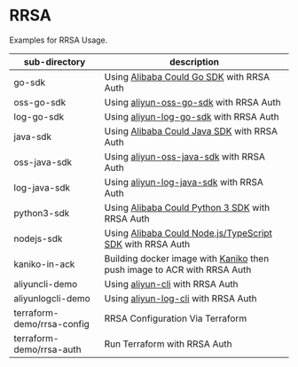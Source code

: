 # RRSA

Examples for RRSA Usage.


| sub-directory              | description                                                                                                               |
|----------------------------|---------------------------------------------------------------------------------------------------------------------------|
| go-sdk                     | Using [Alibaba Could Go SDK](https://github.com/aliyun/alibabacloud-go-sdk) with RRSA Auth                                |
| oss-go-sdk                 | Using [aliyun-oss-go-sdk](https://github.com/aliyun/aliyun-oss-go-sdk) with RRSA Auth                                     |
| log-go-sdk                 | Using [aliyun-log-go-sdk](https://github.com/aliyun/aliyun-log-go-sdk) with RRSA Auth                                     |
| java-sdk                   | Using [Alibaba Could Java SDK](https://github.com/aliyun/alibabacloud-java-sdk) with RRSA Auth                            |
| oss-java-sdk               | Using [aliyun-oss-java-sdk](https://github.com/aliyun/aliyun-oss-java-sdk) with RRSA Auth                                 |
| log-java-sdk               | Using [aliyun-log-java-sdk](https://github.com/aliyun/aliyun-log-java-sdk) with RRSA Auth                                 |
| python3-sdk                | Using [Alibaba Could Python 3 SDK](https://github.com/aliyun/alibabacloud-python-sdk) with RRSA Auth                      |
| nodejs-sdk                 | Using [Alibaba Could Node.js/TypeScript SDK](https://github.com/aliyun/alibabacloud-typescript-sdk) with RRSA Auth        |
| kaniko-in-ack              | Building docker image with [Kaniko](https://github.com/GoogleContainerTools/kaniko) then push image to ACR with RRSA Auth |
| aliyuncli-demo             | Using [aliyun-cli](https://github.com/aliyun/aliyun-cli) with RRSA Auth                                                   |
| aliyunlogcli-demo          | Using [aliyun-log-cli](https://github.com/aliyun/aliyun-log-cli) with RRSA Auth                                           |
| terraform-demo/rrsa-config | RRSA Configuration Via Terraform                                                                                          |
| terraform-demo/rrsa-auth   | Run Terraform with RRSA Auth                                                                                              |

[//]: # (| ossutil-demo      | Using [ossutil]&#40;https://github.com/aliyun/ossutil&#41; with RRSA Auth  |)

